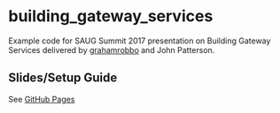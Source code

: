 # building_gateway_services

Example code for SAUG Summit 2017 presentation on Building Gateway Services delivered by [grahamrobbo](https://github.com/grahamrobbo) and John Patterson.

## Slides/Setup Guide ##
See [GitHub Pages](https://grahamrobbo.github.io/building_gateway_services/)

